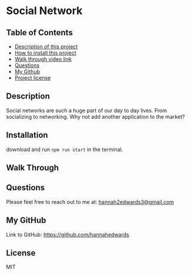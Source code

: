 # Social Network
## Table of Contents
- [Description of this project](#Description)
- [How to install this project](#Installation)
- [Walk through video link](#walk-through)
- [Questions](#Email)
- [My Github](#GitHub)
- [Project license](#License)
## Description
Social networks are such a huge part of our day to day lives. From socializing to networking. Why not add another application to the market?
## Installation 
download and run `npm run start` in the terminal.
## Walk Through

## Questions
Please feel free to reach out to me at: hannah2edwards3@gmail.com
## My GitHub
Link to GitHub: https://github.com/hannahedwards
## License
MIT